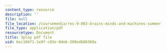 ```yaml
---
content_type: resource
description: ''
file: null
file_location: /coursemedia/res-9-003-brains-minds-and-machines-summer-course-summer-2015/6ec104f11e9fc83e0deb288ed688369a_dfsPKoHv_F4.pdf
file_type: application/pdf
resourcetype: Document
title: 3play pdf file
uid: 6ec104f1-1e9f-c83e-0deb-288ed688369a
---
```

